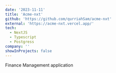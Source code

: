 ```yaml
---
date: '2023-11-11'
title: 'Acme-nxt'
github: 'https://github.com/qurriahSam/acme-nxt'
external: 'https://acme-nxt.vercel.app/'
tech:
  - NextJS
  - Typescript
  - Postgress
company: ''
showInProjects: false
---
```


Finance Management application
